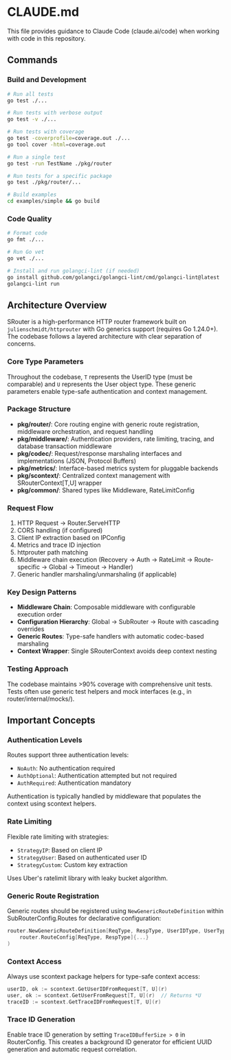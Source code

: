 # CLAUDE.md

This file provides guidance to Claude Code (claude.ai/code) when working with code in this repository.

## Commands

### Build and Development
```bash
# Run all tests
go test ./...

# Run tests with verbose output
go test -v ./...

# Run tests with coverage
go test -coverprofile=coverage.out ./...
go tool cover -html=coverage.out

# Run a single test
go test -run TestName ./pkg/router

# Run tests for a specific package
go test ./pkg/router/...

# Build examples
cd examples/simple && go build
```

### Code Quality
```bash
# Format code
go fmt ./...

# Run Go vet
go vet ./...

# Install and run golangci-lint (if needed)
go install github.com/golangci/golangci-lint/cmd/golangci-lint@latest
golangci-lint run
```

## Architecture Overview

SRouter is a high-performance HTTP router framework built on `julienschmidt/httprouter` with Go generics support (requires Go 1.24.0+). The codebase follows a layered architecture with clear separation of concerns.

### Core Type Parameters
Throughout the codebase, `T` represents the UserID type (must be comparable) and `U` represents the User object type. These generic parameters enable type-safe authentication and context management.

### Package Structure
- **pkg/router/**: Core routing engine with generic route registration, middleware orchestration, and request handling
- **pkg/middleware/**: Authentication providers, rate limiting, tracing, and database transaction middleware
- **pkg/codec/**: Request/response marshaling interfaces and implementations (JSON, Protocol Buffers)
- **pkg/metrics/**: Interface-based metrics system for pluggable backends
- **pkg/scontext/**: Centralized context management with SRouterContext[T,U] wrapper
- **pkg/common/**: Shared types like Middleware, RateLimitConfig

### Request Flow
1. HTTP Request → Router.ServeHTTP
2. CORS handling (if configured)
3. Client IP extraction based on IPConfig
4. Metrics and trace ID injection
5. httprouter path matching
6. Middleware chain execution (Recovery → Auth → RateLimit → Route-specific → Global → Timeout → Handler)
7. Generic handler marshaling/unmarshaling (if applicable)

### Key Design Patterns
- **Middleware Chain**: Composable middleware with configurable execution order
- **Configuration Hierarchy**: Global → SubRouter → Route with cascading overrides
- **Generic Routes**: Type-safe handlers with automatic codec-based marshaling
- **Context Wrapper**: Single SRouterContext avoids deep context nesting

### Testing Approach
The codebase maintains >90% coverage with comprehensive unit tests. Tests often use generic test helpers and mock interfaces (e.g., in router/internal/mocks/).

## Important Concepts

### Authentication Levels
Routes support three authentication levels:
- `NoAuth`: No authentication required
- `AuthOptional`: Authentication attempted but not required
- `AuthRequired`: Authentication mandatory

Authentication is typically handled by middleware that populates the context using scontext helpers.

### Rate Limiting
Flexible rate limiting with strategies:
- `StrategyIP`: Based on client IP
- `StrategyUser`: Based on authenticated user ID
- `StrategyCustom`: Custom key extraction

Uses Uber's ratelimit library with leaky bucket algorithm.

### Generic Route Registration
Generic routes should be registered using `NewGenericRouteDefinition` within SubRouterConfig.Routes for declarative configuration:
```go
router.NewGenericRouteDefinition[ReqType, RespType, UserIDType, UserType](
    router.RouteConfig[ReqType, RespType]{...}
)
```

### Context Access
Always use scontext package helpers for type-safe context access:
```go
userID, ok := scontext.GetUserIDFromRequest[T, U](r)
user, ok := scontext.GetUserFromRequest[T, U](r)  // Returns *U
traceID := scontext.GetTraceIDFromRequest[T, U](r)
```

### Trace ID Generation
Enable trace ID generation by setting `TraceIDBufferSize > 0` in RouterConfig. This creates a background ID generator for efficient UUID generation and automatic request correlation.